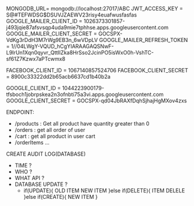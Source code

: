 MONGODB_URL= mongodb://localhost:27017/ABC
JWT_ACCESS_KEY = S@#TEFWDSG$DSUVJZAEWV23risy4euafwusfasfas
GOOGLE_MAILER_CLIENT_ID = 1026373301857-j493jqie87afsvsqp4uda9mie7tphhse.apps.googleusercontent.com
GOOGLE_MAILER_CLIENT_SECRET = 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
GOOGLE_MAILER_REFRESH_TOKEN = 1//04LWgY-VQUD_hCgYIARAAGAQSNwF-L9IrUn1Xqn0qyvr_QttIIZka8HrSso2JcinPO5isWxO0h-VshTC-sf61Z7Kzwx7aPTcwmx8

FACEBOOK_CLIENT_ID = 1067140857524706
FACEBOOK_CLIENT_SECRET = 8900c33322dd2b65acb6637cd1b40b2a

GOOGLE_CLIENT_ID = 1044223900179-tfsboch1jobrpskea2n3ofnbti75a3vi.apps.googleusercontent.com
GOOGLE_CLIENT_SECRET = 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





ENDPOINT: 
- /products : Get all product have quantity greater than 0 
- /orders : get all order of user
- /cart : get all product in user cart 
- /orderItems ...


CREATE AUDIT LOG(DATABASE)
- TIME ? 
- WHO ? 
- WHAT API ?
- DATABASE UPDATE ? 
    + if(UPDATE){
        OLD ITEM
        NEW ITEM
    }else if(DELETE){
        ITEM DELELE
    }else if(CREATE){
        NEW ITEM
    }
